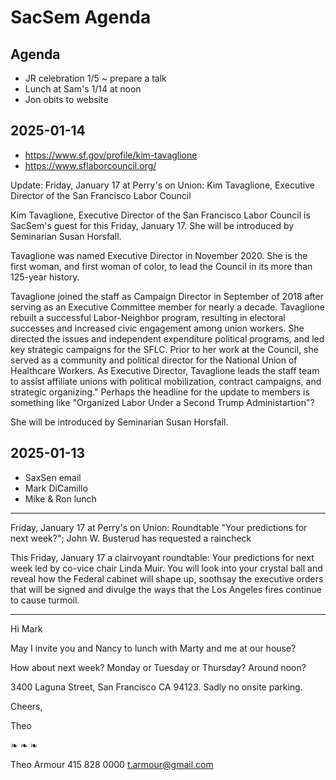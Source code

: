 # SacSem Agenda

## Agenda

* JR celebration 1/5 ~ prepare a talk
* Lunch at Sam's 1/14 at noon
* Jon obits to website

## 2025-01-14

* https://www.sf.gov/profile/kim-tavaglione
* https://www.sflaborcouncil.org/

Update: Friday, January 17 at Perry's on Union: Kim Tavaglione, Executive Director of the San Francisco Labor Council

Kim Tavaglione, Executive Director of the San Francisco Labor Council is SacSem's guest for this Friday, January 17. She will be introduced by Seminarian Susan Horsfall.

Tavaglione was named Executive Director in November 2020. She is the first woman, and first woman of color, to lead the Council in its more than 125-year history.

Tavaglione joined the staff as Campaign Director in September of 2018 after serving as an Executive Committee member for nearly a decade. Tavaglione rebuilt a successful Labor-Neighbor program, resulting in electoral successes and increased civic engagement among union workers. She directed the issues and independent expenditure political programs, and led key strategic campaigns for the SFLC. Prior to her work at the Council, she served as a community and political director for the National Union of Healthcare Workers.
As Executive Director, Tavaglione leads the staff team to assist affiliate unions with political mobilization, contract campaigns, and strategic organizing."
Perhaps the headline for the update to members is something like "Organized Labor Under a Second Trump Administartion"?

She will be introduced by Seminarian Susan Horsfall.

## 2025-01-13

* SaxSen email
* Mark DiCamillo
* Mike & Ron lunch

***

Friday, January 17 at Perry's on Union: Roundtable "Your predictions for next week?"; John W. Busterud has requested a raincheck

This Friday, January 17 a clairvoyant roundtable: Your predictions for next week led by co-vice chair Linda Muir. You will look into your crystal ball and reveal how the Federal cabinet will shape up, soothsay the executive orders that will be signed and divulge the ways that the Los Angeles fires continue to cause turmoil.

***

Hi Mark

May I invite you and Nancy to lunch with Marty and me at our house?

How about next week? Monday or Tuesday or Thursday? Around noon?

3400 Laguna Street, San Francisco CA 94123. Sadly no onsite parking.

Cheers,

Theo

❧ ❧ ❧

Theo Armour
415 828 0000
t.armour@gmail.com


